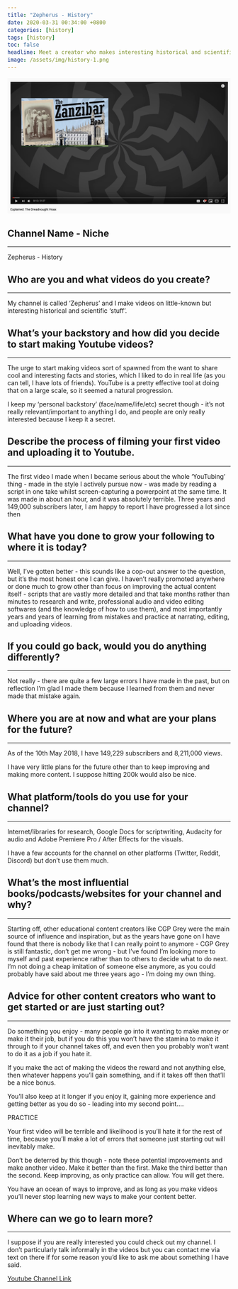 ```yaml
---
title: "Zepherus - History"
date: 2020-03-31 00:34:00 +0800
categories: [history]
tags: [history]
toc: false
headline: Meet a creator who makes interesting historical and scientific videos, and produces them for his 200k subscribers.
image: /assets/img/history-1.png
---
```


[![Anime](/assets/img/history-1.png)](https://www.youtube.com/watch?v=2Qqz6ekyOCU)

## Channel Name - Niche
_______________________

Zepherus - History


## Who are you and what videos do you create?
_____________________________________________

My channel is called ‘Zepherus’ and I make videos on little-known but interesting historical and scientific ‘stuff’.

## What’s your backstory and how did you decide to start making Youtube videos?
_______________________________________________________________________________

The urge to start making videos sort of spawned from the want to share cool and interesting facts and stories, which I liked to do in real life (as you can tell, I have lots of friends). YouTube is a pretty effective tool at doing that on a large scale, so it seemed a natural progression.

I keep my ‘personal backstory’ (face/name/life/etc) secret though - it’s not really relevant/important to anything I do, and people are only really interested because I keep it a secret.



## Describe the process of filming your first video and uploading it to Youtube.
________________________________________________________________________________

The first video I made when I became serious about the whole ‘YouTubing’ thing - made in the style I actively pursue now - was made by reading a script in one take whilst screen-capturing a powerpoint at the same time. It was made in about an hour, and it was absolutely terrible.
Three years and 149,000 subscribers later, I am happy to report I have progressed a lot since then




## What have you done to grow your following to where it is today?
__________________________________________________________________

Well, I’ve gotten better - this sounds like a cop-out answer to the question, but it’s the most honest one I can give. I haven’t really promoted anywhere or done much to grow other than focus on improving the actual content itself - scripts that are vastly more detailed and that take months rather than minutes to research and write, professional audio and video editing softwares (and the knowledge of how to use them), and most importantly years and years of learning from mistakes and practice at narrating, editing, and uploading videos.


## If you could go back, would you do anything differently?
___________________________________________________________

Not really - there are quite a few large errors I have made in the past, but on reflection I’m glad I made them because I learned from them and never made that mistake again.




## Where you are at now and what are your plans for the future?
_______________________________________________________________

As of the 10th May 2018, I have 149,229 subscribers and 8,211,000 views.

I have very little plans for the future other than to keep improving and making more content.
I suppose hitting 200k would also be nice.



## What platform/tools do you use for your channel?
___________________________________________________

Internet/libraries for research, Google Docs for scriptwriting, Audacity for audio and Adobe Premiere Pro / After Effects for the visuals.

I have a few accounts for the channel on other platforms (Twitter, Reddit, Discord) but don’t use them much.  


## What’s the most influential books/podcasts/websites for your channel and why?
________________________________________________________________________________

Starting off, other educational content creators like CGP Grey were the main source of influence and inspiration, but as the years have gone on I have found that there is nobody like that I can really point to anymore - CGP Grey is still fantastic, don’t get me wrong - but I’ve found I’m looking more to myself and past experience rather than to others to decide what to do next.
I’m not doing a cheap imitation of someone else anymore, as you could probably have said about me three years ago - I’m doing my own thing.


## Advice for other content creators who want to get started or are just starting out?
______________________________________________________________________________________

Do something you enjoy - many people go into it wanting to make money or make it their job, but if you do this you won’t have the stamina to make it through to if your channel takes off, and even then you probably won’t want to do it as a job if you hate it.

If you make the act of making the videos the reward and not anything else, then whatever happens you’ll gain something, and if it takes off then that’ll be a nice bonus.

You’ll also keep at it longer if you enjoy it, gaining more experience and getting better as you do so - leading into my second point….

PRACTICE

Your first video will be terrible and likelihood is you’ll hate it for the rest of time, because you’ll make a lot of errors that someone just starting out will inevitably make.

Don’t be deterred by this though - note these potential improvements and make another video. Make it better than the first. Make the third better than the second. Keep improving, as only practice can allow. You will get there.

You have an ocean of ways to improve, and as long as you make videos you’ll never stop learning new ways to make your content better.


## Where can we go to learn more?
_________________________________

I suppose if you are really interested you could check out my channel. I don’t particularly talk informally in the videos but you can contact me via text on there if for some reason you’d like to ask me about something I have said.


[Youtube Channel Link](https://www.youtube.com/channel/UC-x0TtqNsBBQAQzFLnKZHnw)
